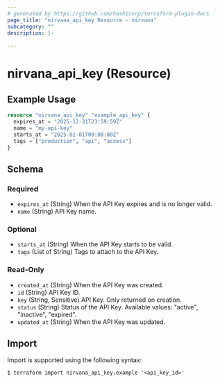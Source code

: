 ```yaml
---
# generated by https://github.com/hashicorp/terraform-plugin-docs
page_title: "nirvana_api_key Resource - nirvana"
subcategory: ""
description: |-
  
---
```


# nirvana_api_key (Resource)



## Example Usage

```terraform
resource "nirvana_api_key" "example_api_key" {
  expires_at = "2025-12-31T23:59:59Z"
  name = "my-api-key"
  starts_at = "2025-01-01T00:00:00Z"
  tags = ["production", "api", "access"]
}
```

<!-- schema generated by tfplugindocs -->
## Schema

### Required

- `expires_at` (String) When the API Key expires and is no longer valid.
- `name` (String) API Key name.

### Optional

- `starts_at` (String) When the API Key starts to be valid.
- `tags` (List of String) Tags to attach to the API Key.

### Read-Only

- `created_at` (String) When the API Key was created.
- `id` (String) API Key ID.
- `key` (String, Sensitive) API Key. Only returned on creation.
- `status` (String) Status of the API Key.
Available values: "active", "inactive", "expired".
- `updated_at` (String) When the API Key was updated.

## Import

Import is supported using the following syntax:

```shell
$ terraform import nirvana_api_key.example '<api_key_id>'
```
